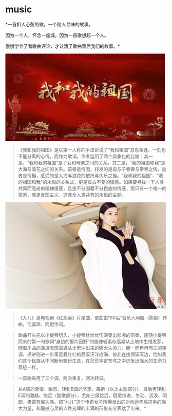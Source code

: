 # music

*一首扣人心弦的歌，一个耐人寻味的故事。

因为一个人，怀念一座城，因为一首歌想起一个人。

慢慢学会了看歌曲评论，才认清了歌曲背后我们的故事。*


![](images/4.jpg "我和我的祖国")

>《我和我的祖国》是以第一人称的手法诉说了“我和祖国”息息相连、一刻也不能分离的心情，而作为歌词，作者运用了两个具象化的比喻：其一是，“我和我的祖国”是子女和母亲之间的关系，其二是，“我的祖国和我”是大海与浪花之间的关系。前者是情因，抒发的是母与子眷眷与拳拳之情，后者是情据，感受的是大海与浪花的依托与忧乐之据。“我和我的祖国”、“我的祖国和我”的永恒的关系式，更是亘古不变的情感。如果要寻找一下人类共同而高尚的精神情感，且是不分国籍不分民族的情感，那只有一个唯一的答案，就是爱国主义，这就全人类共有的永恒的主题。

![](images/5.jpg "九儿")

>《九儿》是电视剧《红高粱》片尾曲，歌曲由“80后”音乐人阿鲲（陈鲲）作曲，何其玲、阿鲲作词。

 

 > 歌曲开头先以小提琴切入，小提琴丝丝忧伤演奏出悲凉的前奏，尾随小提琴而来的第一句歌词“身边的那片田野”的旋律轻柔似高粱从土地中生根发芽，随着乐曲的递进表现高粱从土里冲出来的强大生命力，而一而再再而三的转调、递进则进一步寓意着红红的高粱汪洋成海、彼此连接绵延天边，恰如我们这个民族从不间断地繁衍生息，在茫茫宇宙苍穹之中迸发出强大的生命力奇迹一样。

 

  >一首歌采用了三个调，两次重复，两次转调。

  >从A调的柔情、幽怨，转到B调的坚定、果断（以上主歌部分），最后再转到E调的激越、悠远（副歌部分），尤如三级跳远，层层推进，生动、活泼、明朗，极富有层次感。把“九儿”这个传奇女子所爆发出的对命运不屈抗争的强大力量，和震撼心灵的人性光辉的丰满的形象充分表达了出来。*











